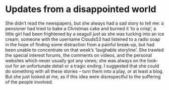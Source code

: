 Updates from a disappointed world==================================



She didn’t read the newspapers, but she always had a sad story to tell me: a pensioner had tried to bake a Christmas cake and burned it ‘to a crisp’, a little girl had been frightened by a seagull just as she was tucking into an ice cream, someone with the username Clouds53 had listened to a radio soap in the hope of finding some distraction from a painful break-up, but had been unable to concentrate on that week’s ‘laughable storyline’. She trawled the special interest forums, the comments on videos, and the personal websites which never usually got any views; she was always on the look-out for an unfortunate detail or a tragic ending. I suggested that she could do something with all these stories – turn them into a play, or at least a blog. But she just looked at me, as if this idea were disrespectful to the suffering of the people involved.